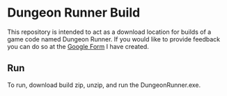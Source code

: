 # Dungeon Runner Build
This repository is intended to act as a download location for builds of a game code named Dungeon Runner.
If you would like to provide feedback you can do so at the [Google Form](https://docs.google.com/forms/d/e/1FAIpQLSc2GM7EkUzZ47zAh6fTaykP-EuH_1rE11eTIIqJhYjKjR822A/viewform?usp=sf_link) I have created.

## Run
To run, download build zip, unzip, and run the DungeonRunner.exe.
